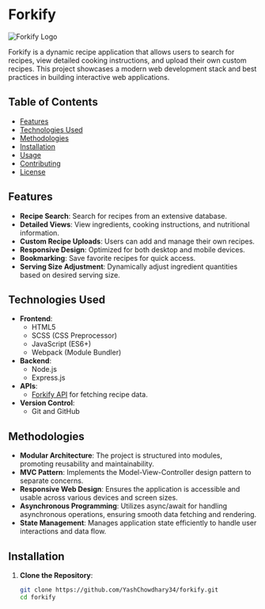 # Forkify

![Forkify Logo](https://github.com/user-attachments/assets/f20ea325-ac3d-463a-b6ab-064de239e557)

Forkify is a dynamic recipe application that allows users to search for recipes, view detailed cooking instructions, and upload their own custom recipes. This project showcases a modern web development stack and best practices in building interactive web applications.

## Table of Contents

- [Features](#features)
- [Technologies Used](#technologies-used)
- [Methodologies](#methodologies)
- [Installation](#installation)
- [Usage](#usage)
- [Contributing](#contributing)
- [License](#license)

## Features

- **Recipe Search**: Search for recipes from an extensive database.
- **Detailed Views**: View ingredients, cooking instructions, and nutritional information.
- **Custom Recipe Uploads**: Users can add and manage their own recipes.
- **Responsive Design**: Optimized for both desktop and mobile devices.
- **Bookmarking**: Save favorite recipes for quick access.
- **Serving Size Adjustment**: Dynamically adjust ingredient quantities based on desired serving size.

## Technologies Used

- **Frontend**:
  - HTML5
  - SCSS (CSS Preprocessor)
  - JavaScript (ES6+)
  - Webpack (Module Bundler)
- **Backend**:
  - Node.js
  - Express.js
- **APIs**:
  - [Forkify API](https://forkify-api.herokuapp.com/) for fetching recipe data.
- **Version Control**:
  - Git and GitHub

## Methodologies

- **Modular Architecture**: The project is structured into modules, promoting reusability and maintainability.
- **MVC Pattern**: Implements the Model-View-Controller design pattern to separate concerns.
- **Responsive Web Design**: Ensures the application is accessible and usable across various devices and screen sizes.
- **Asynchronous Programming**: Utilizes async/await for handling asynchronous operations, ensuring smooth data fetching and rendering.
- **State Management**: Manages application state efficiently to handle user interactions and data flow.

## Installation

1. **Clone the Repository**:
   ```bash
   git clone https://github.com/YashChowdhary34/forkify.git
   cd forkify

